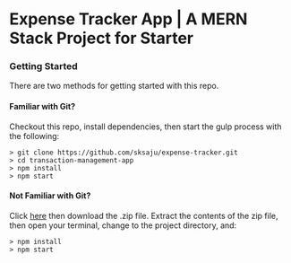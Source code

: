 # Expense Tracker App | A MERN Stack Project for Starter

### Getting Started

There are two methods for getting started with this repo.

#### Familiar with Git?
Checkout this repo, install dependencies, then start the gulp process with the following:

```
> git clone https://github.com/sksaju/expense-tracker.git
> cd transaction-management-app
> npm install
> npm start
```

#### Not Familiar with Git?
Click [here](https://github.com/sksaju/expense-tracker/) then download the .zip file.  Extract the contents of the zip file, then open your terminal, change to the project directory, and:

```
> npm install
> npm start
```

